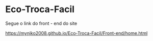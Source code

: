 # Eco-Troca-Facil

Segue o link do front - end do site

https://mynjko2008.github.io/Eco-Troca-Facil/Front-end/home.html
